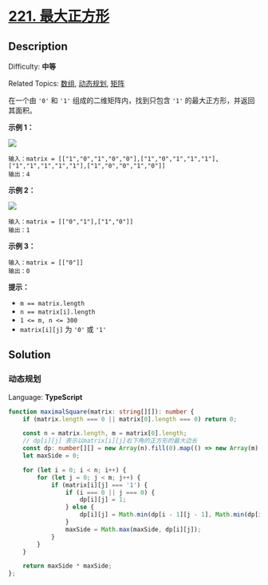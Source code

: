# [221\. 最大正方形](https://leetcode.cn/problems/maximal-square/)

## Description

Difficulty: **中等**  

Related Topics: [数组](https://leetcode.cn/tag/array/), [动态规划](https://leetcode.cn/tag/dynamic-programming/), [矩阵](https://leetcode.cn/tag/matrix/)

在一个由 `'0'` 和 `'1'` 组成的二维矩阵内，找到只包含 `'1'` 的最大正方形，并返回其面积。

**示例 1：**

![](https://assets.leetcode.com/uploads/2020/11/26/max1grid.jpg)

```
输入：matrix = [["1","0","1","0","0"],["1","0","1","1","1"],["1","1","1","1","1"],["1","0","0","1","0"]]
输出：4
```

**示例 2：**

![](https://assets.leetcode.com/uploads/2020/11/26/max2grid.jpg)

```
输入：matrix = [["0","1"],["1","0"]]
输出：1
```

**示例 3：**

```
输入：matrix = [["0"]]
输出：0
```

**提示：**

* `m == matrix.length`
* `n == matrix[i].length`
* `1 <= m, n <= 300`
* `matrix[i][j]` 为 `'0'` 或 `'1'`

## Solution

### 动态规划

Language: **TypeScript**

```typescript
function maximalSquare(matrix: string[][]): number {
    if (matrix.length === 0 || matrix[0].length === 0) return 0;

    const n = matrix.length, m = matrix[0].length;
    // dp[i][j] 表示以matrix[i][j]右下角的正方形的最大边长
    const dp: number[][] = new Array(n).fill(0).map(() => new Array(m).fill(0));
    let maxSide = 0;

    for (let i = 0; i < n; i++) {
        for (let j = 0; j < m; j++) {
            if (matrix[i][j] === '1') {
                if (i === 0 || j === 0) {
                    dp[i][j] = 1;
                } else {
                    dp[i][j] = Math.min(dp[i - 1][j - 1], Math.min(dp[i - 1][j], dp[i][j - 1])) + 1;
                }
                maxSide = Math.max(maxSide, dp[i][j]);
            }
        }
    }

    return maxSide * maxSide;
};
```
